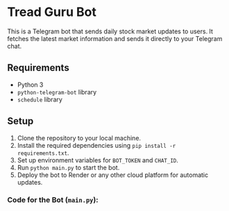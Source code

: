 # Tread Guru Bot

This is a Telegram bot that sends daily stock market updates to users. It fetches the latest market information and sends it directly to your Telegram chat.

## Requirements

- Python 3
- `python-telegram-bot` library
- `schedule` library

## Setup

1. Clone the repository to your local machine.
2. Install the required dependencies using `pip install -r requirements.txt`.
3. Set up environment variables for `BOT_TOKEN` and `CHAT_ID`.
4. Run `python main.py` to start the bot.
5. Deploy the bot to Render or any other cloud platform for automatic updates.

### Code for the Bot (`main.py`):

